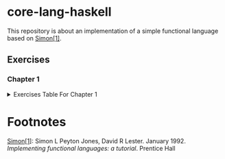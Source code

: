 # core-lang-haskell

This repository is about an implementation of a simple functional language based on <span id="reference-1">[Simon\[1\]](#footnote-1)</span>.

## Exercises

### Chapter 1

<details>
<summary>Exercises Table For Chapter 1</summary>
<p>

| Name          | Files                                                      |
|---------------|------------------------------------------------------------|
| Exercise 1.1  | /exercises/exercise1-1.xls, /src/Language/PrettyPrinter.hs |
| Exercise 1.2  | /src/Data/ISeq.hs                                          |
| Exercise 1.3  | /src/Language/PrettyPrinter.hs                             |
| Exercise 1.4  | /exercises/exercise1-4.xls, /src/Language/PrettyPrinter.hs |
| Exercise 1.5  | /src/Data/ISeq.hs                                          |
| Exercise 1.6  | /src/Data/ISeq.hs                                          |
| Exercise 1.7  | /src/Data/ISeq.hs                                          |
| Exercise 1.8  | /src/Language/PrettyPrinter.hs                             |
| Exercise 1.9  | /src/Language/Parser.hs                                    |
| Exercise 1.10 | /src/Language/Parser.hs                                    |
| Exercise 1.11 | /src/Lanugage/Parser.hs                                    |
| Exercise 1.12 | /src/Lanugage/Parser.hs                                    |
| Exercise 1.13 | /src/Lanugage/Parser.hs                                    |
| Exercise 1.14 | /src/Lanugage/Parser.hs                                    |
| Exercise 1.15 | /src/Lanugage/Parser.hs                                    |
| Exercise 1.16 | /src/Lanugage/Parser.hs                                    |
| Exercise 1.17 | /src/Lanugage/Parser.hs                                    |
| Exercise 1.18 | /src/Lanugage/Parser.hs                                    |
| Exercise 1.19 | /src/Lanugage/Parser.hs                                    |
| Exercise 1.20 | /src/Lanugage/Parser.hs                                    |
| Exercise 1.21 | /src/Lanugage/Parser.hs                                    |
| Exercise 1.22 | /exercises/exercise1-22.md                                 |
| Exercise 1.23 | /src/Lanugage/Parser.hs                                    |
| Exercise 1.24 | /src/Lanugage/Parser.hs                                    |

</p>
</details>

# Footnotes

<span id="footnote-1">[Simon\[1\]](#reference-1): Simon L Peyton Jones, David R Lester. January 1992. _Implementing functional languages: a tutorial_. Prentice Hall</span>
